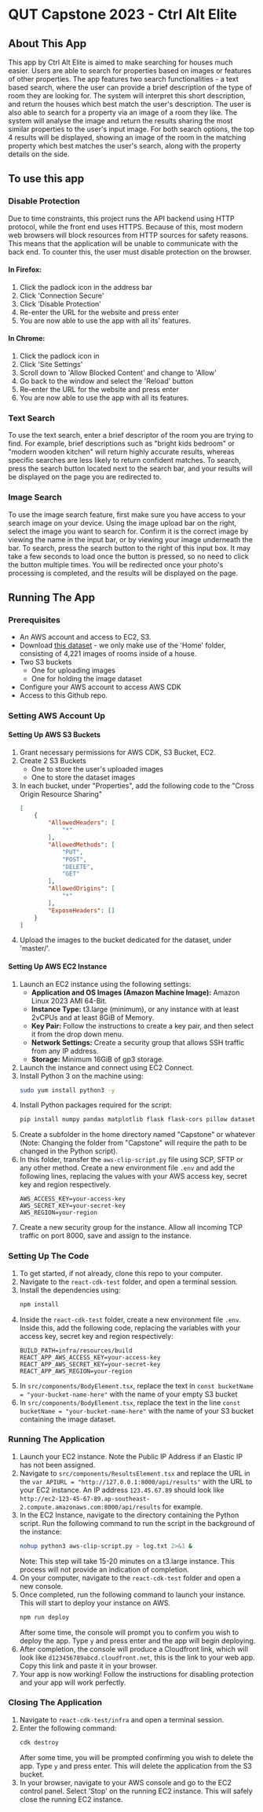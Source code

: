 # QUT Capstone 2023 - Ctrl Alt Elite

## About This App

This app by Ctrl Alt Elite is aimed to make searching for houses much easier. Users are able to search for properties based on images or features of other properties. The app features two search functionalities - a text based search, where the user can provide a brief description of the type of room they are looking for. The system will interpret this short description, and return the houses which best match the user's description. The user is also able to search for a property via an image of a room they like. The system will analyse the image and return the results sharing the most similar properties to the user's input image. For both search options, the top 4 results will be displayed, showing an image of the room in the matching property which best matches the user's search, along with the property details on the side. 



## To use this app
### Disable Protection
Due to time constraints, this project runs the API backend using HTTP protocol, while the front end uses HTTPS. Because of this, most modern web browsers will block resources from HTTP sources for safety reasons. This means that the application will be unable to communicate with the back end. To counter this, the user must disable protection on the browser. 
#### In Firefox:
1. Click the padlock icon in the address bar
2. Click 'Connection Secure'
3. Click 'Disable Protection'
4. Re-enter the URL for the website and press enter
5. You are now able to use the app with all its' features.
#### In Chrome:
1. Click the padlock icon in
2. Click 'Site Settings'
3. Scroll down to 'Allow Blocked Content' and change to 'Allow'
4. Go back to the window and select the 'Reload' button
5. Re-enter the URL for the website and press enter
6. You are now able to use the app with all its features.
### Text Search
To use the text search, enter a brief descriptor of the room you are trying to find. For example, brief descriptions such as "bright kids bedroom" or "modern wooden kitchen" will return highly accurate results, whereas specific searches are less likely to return confident matches. To search, press the search button located next to the search bar, and your results will be displayed on the page you are redirected to.
### Image Search
To use the image search feature, first make sure you have access to your search image on your device. Using the image upload bar on the right, select the image you want to search for. Confirm it is the correct image by viewing the name in the input bar, or by viewing your image underneath the bar. To search, press the search button to the right of this input box. It may take a few seconds to load once the button is pressed, so no need to click the button multiple times. You will be redirected once your photo's processing is completed, and the results will be displayed on the page.


## Running The App
### Prerequisites
- An AWS account and access to EC2, S3.
- Download [this dataset](http://web.mit.edu/torralba/www/indoor.html) - we only make use of the 'Home' folder, consisting of 4,221 images of rooms inside of a house.
- Two S3 buckets
	- One for uploading images
	- One for holding the image dataset
- Configure your AWS account to access AWS CDK
- Access to this Github repo.
### Setting AWS Account Up
#### Setting Up AWS S3 Buckets
1. Grant necessary permissions for AWS CDK, S3 Bucket, EC2.
2. Create 2 S3 Buckets
	- One to store the user's uploaded images
	- One to store the dataset images
3. In each bucket, under "Properties", add the following code to the "Cross Origin Resource Sharing"
    ```json
    [
        {
            "AllowedHeaders": [
                "*"
            ],
            "AllowedMethods": [
                "PUT",
                "POST",
                "DELETE",
                "GET"
            ],
            "AllowedOrigins": [
                "*"
            ],
            "ExposeHeaders": []
        }
    ]
    ```
4. Upload the images to the bucket dedicated for the dataset, under 'master/'.

#### Setting Up AWS EC2 Instance
1. Launch an EC2 instance using the following settings:
	- **Application and OS Images (Amazon Machine Image):** Amazon Linux 2023 AMI 64-Bit.
	- **Instance Type:** t3.large (minimum), or any instance with at least 2vCPUs and at least 8GiB of Memory.
	- **Key Pair:** Follow the instructions to create a key pair, and then select it from the drop down menu.
	- **Network Settings:** Create a security group that allows SSH traffic from any IP address.
	- **Storage:** Minimum 16GiB of gp3 storage. 
2. Launch the instance and connect using EC2 Connect.
3. Install Python 3 on the machine using:
   ``` bash
   sudo yum install python3 -y
   ```
4. Install Python packages required for the script:
   ``` bash
   pip install numpy pandas matplotlib flask flask-cors pillow datasets transformers pathlib scikit-learn boto3 dotenv
   ```
5. Create a subfolder in the home directory named "Capstone" or whatever (Note: Changing the folder from "Capstone" will require the path to be changed in the Python script).
6. In this folder, transfer the `aws-clip-script.py` file using SCP, SFTP or any other method. Create a new environment file `.env` and add the following lines, replacing the values with your AWS access key, secret key and region respectively.
   ```
   AWS_ACCESS_KEY=your-access-key
   AWS_SECRET_KEY=your-secret-key 
   AWS_REGION=your-region
   ```
7. Create a new security group for the instance. Allow all incoming TCP traffic on port 8000, save and assign to the instance.

### Setting Up The Code
1. To get started, if not already, clone this repo to your computer.
2. Navigate to the `react-cdk-test` folder, and open a terminal session.
3. Install the dependencies using:
    ``` bash
    npm install
    ```
4. Inside the `react-cdk-test` folder, create a new environment file `.env`. Inside this, add the following code, replacing the variables with your access key, secret key and region respectively:
    ``` .env
    BUILD_PATH=infra/resources/build
    REACT_APP_AWS_ACCESS_KEY=your-access-key
    REACT_APP_AWS_SECRET_KEY=your-secret-key
    REACT_APP_AWS_REGION=your-region
    ```
5. In `src/components/BodyElement.tsx`, replace the text in `const bucketName = "your-bucket-name-here"` with the name of your empty S3 bucket
6. In `src/components/BodyElement.tsx`, replace the text in the line `const bucketName = "your-bucket-name-here"` with the name of your S3 bucket containing the image dataset.

### Running The Application
1. Launch your EC2 instance. Note the Public IP Address if an Elastic IP has not been assigned. 
2. Navigate to `src/components/ResultsElement.tsx` and replace the URL in the `var APIURL = "http://127.0.0.1:8000/api/results"` with the URL to your EC2 instance. An IP address `123.45.67.89` should look like `http://ec2-123-45-67-89.ap-southeast-2.compute.amazonaws.com:8000/api/results` for example.
3. In the EC2 Instance, navigate to the directory containing the Python script. Run the following command to run the script in the background of the instance:
   ``` bash
   nohup python3 aws-clip-script.py > log.txt 2>&1 &
   ```
    Note: This step will take 15-20 minutes on a t3.large instance. This process will not  provide an indication of completion. 
4. On your computer, navigate to the `react-cdk-test` folder and open a new console.
5. Once completed, run the following command to launch your instance. This will start to deploy your instance on AWS.
   ``` bash
   npm run deploy
   ```
	After some time, the console will prompt you to confirm you wish to deploy the app. Type `y` and press enter and the app will begin deploying.
6. After completion, the console will produce a Cloudfront link, which will look like `d123456789abcd.cloudfront.net`, this is the link to your web app. Copy this link and paste it in your browser.
7. Your app is now working! Follow the instructions for disabling protection and your app will work perfectly.
### Closing The Application
1. Navigate to `react-cdk-test/infra` and open a terminal session.
2. Enter the following command:
    ``` bash
    cdk destroy
    ```
    After some time, you will be prompted confirming you wish to delete the app. Type `y` and press enter. This will delete the application from the S3 bucket.
3. In your browser, navigate to your AWS console and go to the EC2 control panel. Select 'Stop' on the running EC2 instance. This will safely close the running EC2 instance. 

